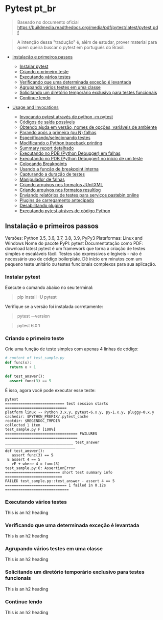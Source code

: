 # Pytest pt_br

> Baseado no documento oficial https://buildmedia.readthedocs.org/media/pdf/pytest/latest/pytest.pdf

> A intenção dessa "tradução" é, além de estudar, prover material para quem queira buscar o pytest em português do Brasil.

<!-- toc -->

- [Instalação e primeiros passos](#instalação-e-primeiros-passos)
  * [Instalar pytest](#instalar-pytest)
  * [Criando o primeiro teste](#criando-o-primeiro-teste)
  * [Executando vários testes](#executando-vários-testes)
  * [Verificando que uma determinada exceção é levantada](#verificando-que-uma-determinada-exceção-é-levantada)
  * [Agrupando vários testes em uma classe](#agrupando-vários-testes-em-uma-classe)
  * [Solicitando um diretório temporário exclusivo para testes funcionais](#solicitando-um-diretório-temporário-exclusivo-para-testes-funcionais)
  * [Continue lendo](#continue-lendo)
  
- [Usage and Invocations](#heading-1)
  * [Invocando pytest através de python -m pytest](#sub-heading-1)
  * [Códigos de saída possíveis](#sub-heading-1)
  * [Obtendo ajuda em versão, nomes de opções, variáveis de ambiente](#sub-heading-1)
  * [Parando após a primeira (ou N) falhas](#sub-heading-1)
  * [Especificando/selecionando testes](#sub-heading-1)
  * [Modificando o Python traceback printing](#sub-heading-1)
  * [Summary report detalhado](#sub-heading-1)
  * [Executando no PDB (Python Debugger) em falhas](#sub-heading-1)
  * [Executando no PDB (Python Debugger) no início de um teste](#sub-heading-1)
  * [Colocando Breakpoints](#sub-heading-1)
  * [Usando a função de breakpoint interna](#sub-heading-1)
  * [Capturando a duração de testes](#sub-heading-1)
  * [Manipulador de falhas](#sub-heading-1)
  * [Criando arquivos nos formatos JUnitXML](#sub-heading-1)
  * [Criando arquivos nos formatos resultlog](#sub-heading-1)
  * [Enviando relatórios de testes para serviços pastebin online](#sub-heading-1)
  * [Plugins de carregamento antecipado](#sub-heading-1)
  * [Desabilitando plugins](#sub-heading-1)
  * [Executando pytest atráves de código Python](#sub-heading-1)




## Instalação e primeiros passos

Versões: Python 3.5, 3.6, 3.7, 3.8, 3.9, PyPy3
Plataformas: Linux and Windows
Nome do pacote PyPI: pytest
Documentatação como PDF: download latest
pytest é um framework que torna a criação de testes simples e escaláveis fácil. Testes são expressivos e legíveis - não é necessário uso de código boilerplate. Dê início em minutos com um pequeno teste unitário ou testes funcionais complexos para sua aplicação.


### Instalar pytest

Execute o comando abaixo no seu terminal:
> pip install -U pytest

Verifique se a versão foi instalada corretamente:
> pytest --version

> pytest 6.0.1


### Criando o primeiro teste

Crie uma função de teste simples com apenas 4 linhas de código:

```python
# content of test_sample.py
def func(x):
  return x + 1
  
def test_answer():
  assert func(3) == 5
```

É isso, agora você pode executar esse teste:
```
pytest
=========================== test session starts ============================
platform linux -- Python 3.x.y, pytest-6.x.y, py-1.x.y, pluggy-0.x.y
cachedir: $PYTHON_PREFIX/.pytest_cache
rootdir: $REGENDOC_TMPDIR
collected 1 item
test_sample.py F [100%]
================================= FAILURES =================================
_______________________________ test_answer ________________________________
def test_answer():
   assert func(3) == 5
 E assert 4 == 5
   >E + where 4 = func(3)
test_sample.py:6: AssertionError
========================= short test summary info ==========================
FAILED test_sample.py::test_answer - assert 4 == 5
============================ 1 failed in 0.12s =============================
```
### Executando vários testes

This is an h2 heading

### Verificando que uma determinada exceção é levantada

This is an h2 heading

### Agrupando vários testes em uma classe

This is an h2 heading

### Solicitando um diretório temporário exclusivo para testes funcionais

This is an h2 heading

### Continue lendo

This is an h2 heading

